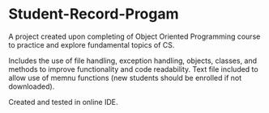 # Student-Record-Progam
A project created upon completing of Object Oriented Programming course to practice and explore fundamental topics of CS.

Includes the use of file handling, exception handling, objects, classes, and methods to improve functionality and code readability. Text file included to allow use of memnu functions (new students should be enrolled if not downloaded).

Created and tested in online IDE.

